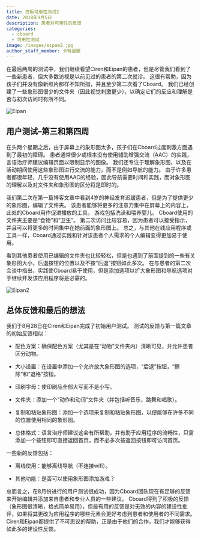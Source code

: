 ```yaml
---
title: 白板可用性测试2
date: 2018年9月5日
description: 患者对可用性的反馈
categories:
  - cboard
  - 可用性测试
image: /images/eipam2.jpg
author_staff_member: 卡特里娜
---
```


在最后两周的测试中，我们继续看望Ciren和Eipan的患者，但是尽管我们看到了一些新患者，但大多数访视是以前见过的患者的第二次就诊。 这很有帮助，因为孩子们并没有像新照片那样不知所措，并且至少第二次看了Cboard。 我们已经创建了一些象形图很少的文件夹（因此视觉刺激更少），以确定它们的反应和理解是否与初次访问时有所不同。

![Eipan](/images/eipam2.jpg)

## 用户测试–第三和第四周

在头两个星期之后，由于屏幕上的象形图太多，孩子们在Cboard过度刺激方面遇到了最初的障碍。 患者通常很少或根本没有使用辅助增强交流（AAC）的实践，言语治疗师建议编辑页面以限制显示的图像。 我们还专注于理解象形图，以及在活动期间使用这些象形图进行交流的能力，而不是例如导航的能力。 由于许多患者都很年轻，几乎没有使用AAC的经验，因此导航需要时间和实践，而对象形图的理解以及对文件夹和象形图的区分将是即时的。

我们第二次在第一篇博客文章中看到4岁的神经发育迟缓患者，但是为了提供更少的象形图，编辑了文件夹。 该患者能够将更多的注意力集中在屏幕上的内容上，此处的Cboard用作促进播放的工具。 游戏包括洗澡和喂养婴儿。 Cboard使用的文件夹主要是“食物”和“卫生”。 第二次访问比较容易，因为患者可以接受指示，并且可以将更多的时间集中在她前面的象形图上。 总之，与其他在线应用程序或工具一样，Cboard通过实践和针对该患者个人需求的个人编辑变得更加易于使用。

看到其他患者使用已编辑的文件夹也比较轻松，但是也遇到了前面提到的一些有关象形图大小，后退按钮的位置以及不按“后退”按钮如此多次。 在与患者的第二次会谈中指出，实践使Cboard易于使用，但是添加选项以扩大象形图和导航选项对于继续开发该应用程序将是必需的。

![Eipan2](/images/eipan3.jpeg)

## 总体反馈和最后的想法

我们于8月28日在Ciren和Eipan完成了初始用户测试。 测试的反馈与第一篇文章的初始反馈相似：

- 配色方案：确保配色方案（尤其是在“动物”文件夹内）清晰可见，并允许患者区分动物。

- 大小设置：在设置中添加一个允许放大象形图的选项，“后退”按钮，“擦除”和“退格”按钮。

- 印刷字母：使印刷品全部大写而不是小写。

- 文件夹：添加一个“动作和动词”文件夹（并包括听音乐，跳舞和唱歌）。

- 复制和粘贴象形图：添加一个选项来复制和粘贴象形图，以便能够在许多不同的位置使用相同的象形图。

- 总体格式：语言治疗师建议这会有所帮助，并有助于应用程序的流畅性，只需添加一个按钮即可直接返回首页，而不必多次按返回按钮即可访问首页。

一些新的反馈包括：

- 离线使用：能够离线导航（不连接wifi）。

- 其他功能：是否可以使用象形图添加游戏？

总而言之，在8月份进行的用户测试很成功，因为Cboard团队现在有足够的反馈来开始编辑并添加来自患者和专业人员的一些建议。 Cboard得到了积极的反馈（象形图很清晰，格式简单易用），但最有用的反馈是对无效的内容的建设性批评，如果将其更改为应用程序的哪些元素会更好考虑到患者和使用者的不同需求。 Ciren和Eipan都提供了不可思议的帮助，正是由于他们的合作，我们才能够获得如此多的建设性反馈。